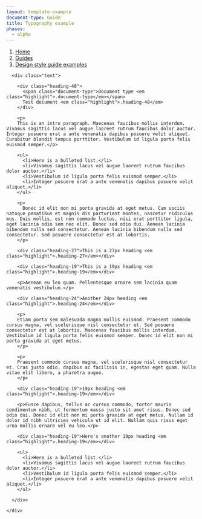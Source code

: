 ```yaml
---
layout: template-example
document-type: Guide
title: Typography example
phases:
  - alpha
---
```


<div id="global-breadcrumb" class="breadcrumb">
  <nav role="navigation">
    <ol class="group">
      <li><a href="https://www.gov.uk">Home</a></li>
      <li><a href="{{ site.baseurl }}/">Guides</a></li>
      <li><a href="{{ site.baseurl }}/example/">Design style guide examples</a></li>
    </ol>
  </nav>
</div>

<div class="grid-wrapper">
  <div class="grid">
    <div class="inner-block example-typography">
      
      <div class="text">

        <div class="heading-48">
          <span class="document-type">Document type <em class="highlight">.document-type</em></span>
          Test document <em class="highlight">.heading-48</em>
        </div>

        <p>
        This is an intro paragraph. Maecenas faucibus mollis interdum. Vivamus sagittis lacus vel augue laoreet rutrum faucibus dolor auctor. Integer posuere erat a ante venenatis dapibus posuere velit aliquet. Curabitur blandit tempus porttitor. Vestibulum id ligula porta felis euismod semper.</p>

        <ul>
          <li>Here is a bulleted list.</li>
          <li>Vivamus sagittis lacus vel augue laoreet rutrum faucibus dolor auctor.</li>
          <li>Vestibulum id ligula porta felis euismod semper.</li>
          <li>Integer posuere erat a ante venenatis dapibus posuere velit aliquet.</li>
        </ul>

        <p>
          Donec id elit non mi porta gravida at eget metus. Cum sociis natoque penatibus et magnis dis parturient montes, nascetur ridiculus mus. Duis mollis, est non commodo luctus, nisi erat porttitor ligula, eget lacinia odio sem nec elit. Donec sed odio dui. Aenean lacinia bibendum nulla sed consectetur. Aenean lacinia bibendum nulla sed consectetur. Sed posuere consectetur est at lobortis.
        </p>

        <div class="heading-27">This is a 27px heading <em class="highlight">.heading-27</em></div>

        <div class="heading-19">This is a 19px heading <em class="highlight">.heading-19</em></div>

        <p>Aenean eu leo quam. Pellentesque ornare sem lacinia quam venenatis vestibulum.</p>

        <div class="heading-24">Another 24px heading <em class="highlight">.heading-24</em></div>

        <p>
        Etiam porta sem malesuada magna mollis euismod. Praesent commodo cursus magna, vel scelerisque nisl consectetur et. Sed posuere consectetur est at lobortis. Maecenas faucibus mollis interdum. Vestibulum id ligula porta felis euismod semper. Donec id elit non mi porta gravida at eget metus.
        </p>

        <p>
        Praesent commodo cursus magna, vel scelerisque nisl consectetur et. Cras justo odio, dapibus ac facilisis in, egestas eget quam. Nulla vitae elit libero, a pharetra augue.
        </p>

        <div class="heading-19">19px heading <em class="highlight">.heading-19</em></div>

        <p>Fusce dapibus, tellus ac cursus commodo, tortor mauris condimentum nibh, ut fermentum massa justo sit amet risus. Donec sed odio dui. Donec id elit non mi porta gravida at eget metus. Nullam id dolor id nibh ultricies vehicula ut id elit. Nullam quis risus eget urna mollis ornare vel eu leo.</p>

        <div class="heading-19">Here's another 19px heading <em class="highlight">.heading-19</em></div>

        <ul>
          <li>Here is a bulleted list.</li>
          <li>Vivamus sagittis lacus vel augue laoreet rutrum faucibus dolor auctor.</li>
          <li>Vestibulum id ligula porta felis euismod semper.</li>
          <li>Integer posuere erat a ante venenatis dapibus posuere velit aliquet.</li>
        </ul>

      </div>
      
    </div>
  </div>
</div>

